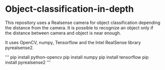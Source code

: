 # Object-classification-in-depth

This repository uses a Realsense camera for object classification depending the distance from the camera. It is possible to recognize an object only if the distance between camera and object is near enough.

It uses OpenCV, numpy, Tensorflow and the Intel RealSense library pyrealsense2.

'''
pip install python-opencv
pip install numpy
pip install tensorflow
pip install pyrealsense2
'''

